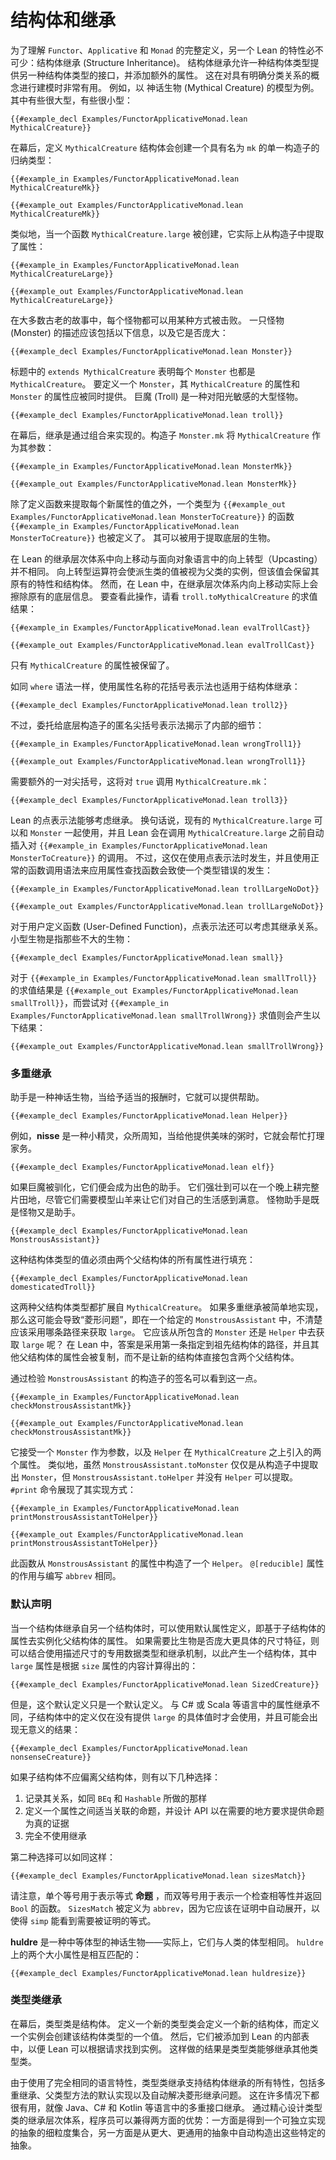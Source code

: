 <!--
# Structures and Inheritance
-->

# 结构体和继承

<!--
In order to understand the full definitions of `Functor`, `Applicative`, and `Monad`, another Lean feature is necessary: structure inheritance.
Structure inheritance allows one structure type to provide the interface of another, along with additional fields.
This can be useful when modeling concepts that have a clear taxonomic relationship.
For example, take a model of mythical creatures.
Some of them are large, and some are small:
-->

为了理解 `Functor`、`Applicative` 和 `Monad` 的完整定义，另一个 Lean 的特性必不可少：结构体继承 (Structure Inheritance)。
结构体继承允许一种结构体类型提供另一种结构体类型的接口，并添加额外的属性。
这在对具有明确分类关系的概念进行建模时非常有用。
例如，以 神话生物 (Mythical Creature) 的模型为例。
其中有些很大型，有些很小型：

```lean
{{#example_decl Examples/FunctorApplicativeMonad.lean MythicalCreature}}
```

<!--
Behind the scenes, defining the `MythicalCreature` structure creates an inductive type with a single constructor called `mk`:
-->

在幕后，定义 `MythicalCreature` 结构体会创建一个具有名为 `mk` 的单一构造子的归纳类型：

```lean
{{#example_in Examples/FunctorApplicativeMonad.lean MythicalCreatureMk}}
```
```output info
{{#example_out Examples/FunctorApplicativeMonad.lean MythicalCreatureMk}}
```

<!--
Similarly, a function `MythicalCreature.large` is created that actually extracts the field from the constructor:
-->

类似地，当一个函数 `MythicalCreature.large` 被创建，它实际上从构造子中提取了属性：

```lean
{{#example_in Examples/FunctorApplicativeMonad.lean MythicalCreatureLarge}}
```
```output info
{{#example_out Examples/FunctorApplicativeMonad.lean MythicalCreatureLarge}}
```

<!--
In most old stories, each monster can be defeated in some way.
A description of a monster should include this information, along with whether it is large:
-->

在大多数古老的故事中，每个怪物都可以用某种方式被击败。
一只怪物 (Monster) 的描述应该包括以下信息，以及它是否庞大：

```lean
{{#example_decl Examples/FunctorApplicativeMonad.lean Monster}}
```

<!--
The `extends MythicalCreature` in the heading states that every monster is also mythical.
To define a `Monster`, both the fields from `MythicalCreature` and the fields from `Monster` should be provided.
A troll is a large monster that is vulnerable to sunlight:
-->

标题中的 `extends MythicalCreature` 表明每个 `Monster` 也都是 `MythicalCreature`。
要定义一个 `Monster`，其 `MythicalCreature` 的属性和 `Monster` 的属性应被同时提供。
巨魔 (Troll) 是一种对阳光敏感的大型怪物。

```lean
{{#example_decl Examples/FunctorApplicativeMonad.lean troll}}
```

<!--
Behind the scenes, inheritance is implemented using composition.
The constructor `Monster.mk` takes a `MythicalCreature` as its argument:
-->

在幕后，继承是通过组合来实现的。构造子 `Monster.mk` 将 `MythicalCreature` 作为其参数：

```lean
{{#example_in Examples/FunctorApplicativeMonad.lean MonsterMk}}
```
```output info
{{#example_out Examples/FunctorApplicativeMonad.lean MonsterMk}}
```

<!--
In addition to defining functions to extract the value of each new field, a function `{{#example_in Examples/FunctorApplicativeMonad.lean MonsterToCreature}}` is defined with type `{{#example_out Examples/FunctorApplicativeMonad.lean MonsterToCreature}}`.
This can be used to extract the underlying creature.
-->

除了定义函数来提取每个新属性的值之外，一个类型为 `{{#example_out Examples/FunctorApplicativeMonad.lean MonsterToCreature}}` 的函数 `{{#example_in Examples/FunctorApplicativeMonad.lean MonsterToCreature}}` 也被定义了。
其可以被用于提取底层的生物。

<!--
Moving up the inheritance hierarchy in Lean is not the same thing as upcasting in object-oriented languages.
An upcast operator causes a value from a derived class to be treated as an instance of the parent class, but the value retains its identity and structure.
In Lean, however, moving up the inheritance hierarchy actually erases the underlying information.
To see this in action, consider the result of evaluating `troll.toMythicalCreature`:
-->

在 Lean 的继承层次体系中向上移动与面向对象语言中的向上转型（Upcasting）并不相同。
向上转型运算符会使派生类的值被视为父类的实例，但该值会保留其原有的特性和结构体。
然而，在 Lean 中，在继承层次体系内向上移动实际上会擦除原有的底层信息。
要查看此操作，请看 `troll.toMythicalCreature` 的求值结果：

```lean
{{#example_in Examples/FunctorApplicativeMonad.lean evalTrollCast}}
```
```output info
{{#example_out Examples/FunctorApplicativeMonad.lean evalTrollCast}}
```

<!--
Only the fields of `MythicalCreature` remain.
-->

只有 `MythicalCreature` 的属性被保留了。

<!--
Just like the `where` syntax, curly-brace notation with field names also works with structure inheritance:
-->

如同 `where` 语法一样，使用属性名称的花括号表示法也适用于结构体继承：

```lean
{{#example_decl Examples/FunctorApplicativeMonad.lean troll2}}
```

<!--
However, the anonymous angle-bracket notation that delegates to the underlying constructor reveals the internal details:
-->

不过，委托给底层构造子的匿名尖括号表示法揭示了内部的细节：

```lean
{{#example_in Examples/FunctorApplicativeMonad.lean wrongTroll1}}
```
```output error
{{#example_out Examples/FunctorApplicativeMonad.lean wrongTroll1}}
```

<!--
An extra set of angle brackets is required, which invokes `MythicalCreature.mk` on `true`:
-->

需要额外的一对尖括号，这将对 `true` 调用 `MythicalCreature.mk`：

```lean
{{#example_decl Examples/FunctorApplicativeMonad.lean troll3}}
```

<!--
Lean's dot notation is capable of taking inheritance into account.
In other words, the existing `MythicalCreature.large` can be used with a `Monster`, and Lean automatically inserts the call to `{{#example_in Examples/FunctorApplicativeMonad.lean MonsterToCreature}}` before the call to `MythicalCreature.large`.
However, this only occurs when using dot notation, and applying the field lookup function using normal function call syntax results in a type error:
-->

Lean 的点表示法能够考虑继承。
换句话说，现有的 `MythicalCreature.large` 可以和 `Monster` 一起使用，并且 Lean 会在调用 `MythicalCreature.large` 之前自动插入对 `{{#example_in Examples/FunctorApplicativeMonad.lean MonsterToCreature}}` 的调用。
不过，这仅在使用点表示法时发生，并且使用正常的函数调用语法来应用属性查找函数会致使一个类型错误的发生：

```lean
{{#example_in Examples/FunctorApplicativeMonad.lean trollLargeNoDot}}
```
```output error
{{#example_out Examples/FunctorApplicativeMonad.lean trollLargeNoDot}}
```

<!--
Dot notation can also take inheritance into account for user-defined functions.
A small creature is one that is not large:
-->

对于用户定义函数 (User-Defined Function)，点表示法还可以考虑其继承关系。
小型生物是指那些不大的生物：

```lean
{{#example_decl Examples/FunctorApplicativeMonad.lean small}}
```

<!--
Evaluating `{{#example_in Examples/FunctorApplicativeMonad.lean smallTroll}}` yields `{{#example_out Examples/FunctorApplicativeMonad.lean smallTroll}}`, while attempting to evaluate `{{#example_in Examples/FunctorApplicativeMonad.lean smallTrollWrong}}` results in:
-->

对于 `{{#example_in Examples/FunctorApplicativeMonad.lean smallTroll}}` 的求值结果是 `{{#example_out Examples/FunctorApplicativeMonad.lean smallTroll}}`，而尝试对 `{{#example_in Examples/FunctorApplicativeMonad.lean smallTrollWrong}}` 求值则会产生以下结果：

```output error
{{#example_out Examples/FunctorApplicativeMonad.lean smallTrollWrong}}
```


<!--
### Multiple Inheritance
-->

### 多重继承

<!--
A helper is a mythical creature that can provide assistance when given the correct payment:
-->

助手是一种神话生物，当给予适当的报酬时，它就可以提供帮助。

```lean
{{#example_decl Examples/FunctorApplicativeMonad.lean Helper}}
```

<!--
For example, a _nisse_ is a kind of small elf that's known to help around the house when provided with tasty porridge:
-->

例如，**nisse** 是一种小精灵，众所周知，当给他提供美味的粥时，它就会帮忙打理家务。

```lean
{{#example_decl Examples/FunctorApplicativeMonad.lean elf}}
```

<!--
If domesticated, trolls make excellent helpers.
They are strong enough to plow a whole field in a single night, though they require model goats to keep them satisfied with their lot in life.
A monstrous assistant is a monster that is also a helper:
-->

如果巨魔被驯化，它们便会成为出色的助手。
它们强壮到可以在一个晚上耕完整片田地，尽管它们需要模型山羊来让它们对自己的生活感到满意。
怪物助手是既是怪物又是助手。

```lean
{{#example_decl Examples/FunctorApplicativeMonad.lean MonstrousAssistant}}
```

<!--
A value of this structure type must fill in all of the fields from both parent structures:
-->

这种结构体类型的值必须由两个父结构体的所有属性进行填充：

```lean
{{#example_decl Examples/FunctorApplicativeMonad.lean domesticatedTroll}}
```

<!--
Both of the parent structure types extend `MythicalCreature`.
If multiple inheritance were implemented naïvely, then this could lead to a "diamond problem", where it would be unclear which path to `large` should be taken from a given `MonstrousAssistant`.
Should it take `large` from the contained `Monster` or from the contained `Helper`?
In Lean, the answer is that the first specified path to the grandparent structure is taken, and the additional parent structures' fields are copied rather than having the new structure include both parents directly.
-->

这两种父结构体类型都扩展自 `MythicalCreature`。
如果多重继承被简单地实现，那么这可能会导致“菱形问题”，即在一个给定的 `MonstrousAssistant` 中，不清楚应该采用哪条路径来获取 `large`。
它应该从所包含的 `Monster` 还是 `Helper` 中去获取 `large` 呢？
在 Lean 中，答案是采用第一条指定到祖先结构体的路径，并且其他父结构体的属性会被复制，而不是让新的结构体直接包含两个父结构体。

<!--
This can be seen by examining the signature of the constructor for `MonstrousAssistant`:
-->

通过检验 `MonstrousAssistant` 的构造子的签名可以看到这一点。

```lean
{{#example_in Examples/FunctorApplicativeMonad.lean checkMonstrousAssistantMk}}
```
```output info
{{#example_out Examples/FunctorApplicativeMonad.lean checkMonstrousAssistantMk}}
```

<!--
It takes a `Monster` as an argument, along with the two fields that `Helper` introduces on top of `MythicalCreature`.
Similarly, while `MonstrousAssistant.toMonster` merely extracts the `Monster` from the constructor, `MonstrousAssistant.toHelper` has no `Helper` to extract.
The `#print` command exposes its implementation:
-->

它接受一个 `Monster` 作为参数，以及 `Helper` 在 `MythicalCreature` 之上引入的两个属性。
类似地，虽然 `MonstrousAssistant.toMonster` 仅仅是从构造子中提取出 `Monster`，但 `MonstrousAssistant.toHelper` 并没有 `Helper` 可以提取。
`#print` 命令展现了其实现方式：

```lean
{{#example_in Examples/FunctorApplicativeMonad.lean printMonstrousAssistantToHelper}}
```
```output info
{{#example_out Examples/FunctorApplicativeMonad.lean printMonstrousAssistantToHelper}}
```

<!--
This function constructs a `Helper` from the fields of `MonstrousAssistant`.
The `@[reducible]` attribute has the same effect as writing `abbrev`.
-->

此函数从 `MonstrousAssistant` 的属性中构造了一个 `Helper`。
`@[reducible]` 属性的作用与编写 `abbrev` 相同。


<!--
### Default Declarations
-->

### 默认声明

<!--
When one structure inherits from another, default field definitions can be used to instantiate the parent structure's fields based on the child structure's fields.
If more size specificity is required than whether a creature is large or not, a dedicated datatype describing sizes can be used together with inheritance, yielding a structure in which the `large` field is computed from the contents of the `size` field:
-->

当一个结构体继承自另一个结构体时，可以使用默认属性定义，即基于子结构体的属性去实例化父结构体的属性。
如果需要比生物是否庞大更具体的尺寸特征，则可以结合使用描述尺寸的专用数据类型和继承机制，以此产生一个结构体，其中 `large` 属性是根据 `size` 属性的内容计算得出的：

```lean
{{#example_decl Examples/FunctorApplicativeMonad.lean SizedCreature}}
```

<!--
This default definition is only a default definition, however.
Unlike property inheritance in a language like C# or Scala, the definitions in the child structure are only used when no specific value for `large` is provided, and nonsensical results can occur:
-->

但是，这个默认定义只是一个默认定义。
与 C# 或 Scala 等语言中的属性继承不同，子结构体中的定义仅在没有提供 `large` 的具体值时才会使用，并且可能会出现无意义的结果：

```lean
{{#example_decl Examples/FunctorApplicativeMonad.lean nonsenseCreature}}
```

<!--
If the child structure should not deviate from the parent structure, there are a few options:

 1. Documenting the relationship, as is done for `BEq` and `Hashable`
 2. Defining a proposition that the fields are related appropriately, and designing the API to require evidence that the proposition is true where it matters
 3. Not using inheritance at all

The second option could look like this:
-->

如果子结构体不应偏离父结构体，则有以下几种选择：

 1. 记录其关系，如同 `BEq` 和 `Hashable` 所做的那样
 2. 定义一个属性之间适当关联的命题，并设计 API 以在需要的地方要求提供命题为真的证据
 3. 完全不使用继承

第二种选择可以如同这样：

```lean
{{#example_decl Examples/FunctorApplicativeMonad.lean sizesMatch}}
```

<!--
Note that a single equality sign is used to indicate the equality _proposition_, while a double equality sign is used to indicate a function that checks equality and returns a `Bool`.
`SizesMatch` is defined as an `abbrev` because it should automatically be unfolded in proofs, so that `simp` can see the equality that should be proven.
-->

请注意，单个等号用于表示等式 **命题** ，而双等号用于表示一个检查相等性并返回 `Bool` 的函数。
`SizesMatch` 被定义为 `abbrev`，因为它应该在证明中自动展开，以使得 `simp` 能看到需要被证明的等式。

<!--
A _huldre_ is a medium-sized mythical creature—in fact, they are the same size as humans.
The two sized fields on `huldre` match one another:
-->

**huldre** 是一种中等体型的神话生物——实际上，它们与人类的体型相同。
`huldre` 上的两个大小属性是相互匹配的：

```lean
{{#example_decl Examples/FunctorApplicativeMonad.lean huldresize}}
```

<!--
### Type Class Inheritance
-->

### 类型类继承

<!--
Behind the scenes, type classes are structures.
Defining a new type class defines a new structure, and defining an instance creates a value of that structure type.
They are then added to internal tables in Lean that allow it to find the instances upon request.
A consequence of this is that type classes may inherit from other type classes.
-->

在幕后，类型类是结构体。
定义一个新的类型类会定义一个新的结构体，而定义一个实例会创建该结构体类型的一个值。
然后，它们被添加到 Lean 的内部表中，以便 Lean 可以根据请求找到实例。
这样做的结果是类型类能够继承其他类型类。

<!--
Because it uses precisely the same language features, type class inheritance supports all the features of structure inheritance, including multiple inheritance, default implementations of parent types' methods, and automatic collapsing of diamonds.
This is useful in many of the same situations that multiple interface inheritance is useful in languages like Java, C# and Kotlin.
By carefully designing type class inheritance hierarchies, programmers can get the best of both worlds: a fine-grained collection of independently-implementable abstractions, and automatic construction of these specific abstractions from larger, more general abstractions.
-->

由于使用了完全相同的语言特性，类型类继承支持结构体继承的所有特性，包括多重继承、父类型方法的默认实现以及自动解决菱形继承问题。
这在许多情况下都很有用，就像 Java、C# 和 Kotlin 等语言中的多重接口继承。
通过精心设计类型类的继承层次体系，程序员可以兼得两方面的优势：一方面是得到一个可独立实现的抽象的细粒度集合，另一方面是从更大、更通用的抽象中自动构造出这些特定的抽象。